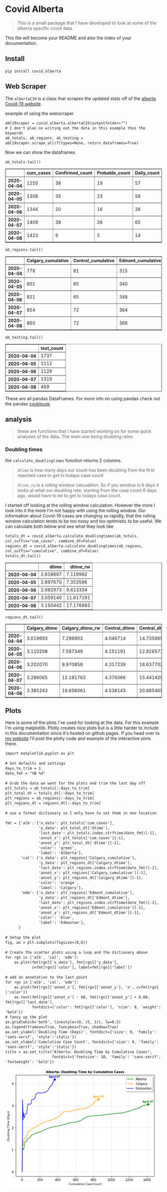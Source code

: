 # Covid Alberta
> This is a small package that I have developed to look at some of the alberta specific covid data.


This file will become your README and also the index of your documentation.

## Install

`pip install covid_alberta`

## Web Scraper

The `albertaC19` is a class that scrapes the updated stats off of the [alberta Covid-19 website](https://covid19stats.alberta.ca/).

example of using the webscraper


```
abC19scaper = covid_alberta.albertaC19(outputfolder="")
# I don't plan on writing out the data in this example thus the keywords
ab_totals, ab_regions, ab_testing = abC19scaper.scrape_all(fltypes=None, return_dataframes=True)
```

Now we can show the dataframes

```
ab_totals.tail()
```




<div>
<style scoped>
    .dataframe tbody tr th:only-of-type {
        vertical-align: middle;
    }

    .dataframe tbody tr th {
        vertical-align: top;
    }

    .dataframe thead th {
        text-align: right;
    }
</style>
<table border="1" class="dataframe">
  <thead>
    <tr style="text-align: right;">
      <th></th>
      <th>cum_cases</th>
      <th>Confirmed_count</th>
      <th>Probable_count</th>
      <th>Daily_count</th>
      <th>Active_cum</th>
      <th>Died_cum</th>
      <th>Recovered_cum</th>
    </tr>
  </thead>
  <tbody>
    <tr>
      <th>2020-04-04</th>
      <td>1250</td>
      <td>38</td>
      <td>19</td>
      <td>57</td>
      <td>618</td>
      <td>23</td>
      <td>322</td>
    </tr>
    <tr>
      <th>2020-04-05</th>
      <td>1308</td>
      <td>35</td>
      <td>23</td>
      <td>58</td>
      <td>676</td>
      <td>24</td>
      <td>382</td>
    </tr>
    <tr>
      <th>2020-04-06</th>
      <td>1344</td>
      <td>20</td>
      <td>16</td>
      <td>36</td>
      <td>712</td>
      <td>27</td>
      <td>449</td>
    </tr>
    <tr>
      <th>2020-04-07</th>
      <td>1409</td>
      <td>39</td>
      <td>26</td>
      <td>65</td>
      <td>776</td>
      <td>27</td>
      <td>518</td>
    </tr>
    <tr>
      <th>2020-04-08</th>
      <td>1423</td>
      <td>9</td>
      <td>5</td>
      <td>14</td>
      <td>876</td>
      <td>29</td>
      <td>518</td>
    </tr>
  </tbody>
</table>
</div>



```
ab_regions.tail()
```




<div>
<style scoped>
    .dataframe tbody tr th:only-of-type {
        vertical-align: middle;
    }

    .dataframe tbody tr th {
        vertical-align: top;
    }

    .dataframe thead th {
        text-align: right;
    }
</style>
<table border="1" class="dataframe">
  <thead>
    <tr style="text-align: right;">
      <th></th>
      <th>Calgary_cumulative</th>
      <th>Central_cumulative</th>
      <th>Edmont_cumulative</th>
      <th>North_cumulative</th>
      <th>South_cumulative</th>
      <th>Unknown_cumulative</th>
    </tr>
  </thead>
  <tbody>
    <tr>
      <th>2020-04-04</th>
      <td>778</td>
      <td>61</td>
      <td>315</td>
      <td>75</td>
      <td>19</td>
      <td>2</td>
    </tr>
    <tr>
      <th>2020-04-05</th>
      <td>801</td>
      <td>65</td>
      <td>340</td>
      <td>79</td>
      <td>21</td>
      <td>2</td>
    </tr>
    <tr>
      <th>2020-04-06</th>
      <td>821</td>
      <td>65</td>
      <td>348</td>
      <td>86</td>
      <td>22</td>
      <td>2</td>
    </tr>
    <tr>
      <th>2020-04-07</th>
      <td>854</td>
      <td>72</td>
      <td>364</td>
      <td>94</td>
      <td>23</td>
      <td>2</td>
    </tr>
    <tr>
      <th>2020-04-08</th>
      <td>860</td>
      <td>72</td>
      <td>368</td>
      <td>95</td>
      <td>26</td>
      <td>2</td>
    </tr>
  </tbody>
</table>
</div>



```
ab_testing.tail()
```




<div>
<style scoped>
    .dataframe tbody tr th:only-of-type {
        vertical-align: middle;
    }

    .dataframe tbody tr th {
        vertical-align: top;
    }

    .dataframe thead th {
        text-align: right;
    }
</style>
<table border="1" class="dataframe">
  <thead>
    <tr style="text-align: right;">
      <th></th>
      <th>test_count</th>
    </tr>
  </thead>
  <tbody>
    <tr>
      <th>2020-04-04</th>
      <td>1737</td>
    </tr>
    <tr>
      <th>2020-04-05</th>
      <td>1112</td>
    </tr>
    <tr>
      <th>2020-04-06</th>
      <td>1129</td>
    </tr>
    <tr>
      <th>2020-04-07</th>
      <td>1319</td>
    </tr>
    <tr>
      <th>2020-04-08</th>
      <td>459</td>
    </tr>
  </tbody>
</table>
</div>



These are all pandas DataFrames. For more info on using pandas check out the pandas [cookbook](https://pandas.pydata.org/pandas-docs/stable/user_guide/cookbook.html).

## analysis

> these are functions that I have started working on for some quick analyses of the data. The main one being doubling rates

### Doubling times

the `calculate_doublingtimes` function returns 2 columns.

> `dtime` is how many days our count has been doubling from the first reported case to get to todays case count

> `dtime_rw` is a rolling window calcualtion. So if you window is 6 days it looks at what our doubling rate, starting from the case count 6 days ago, would have to be to get to todays case count.

I started off looking at the rolling window calculation. However the more I look into it the more I'm not happy with using the rolling window. Our information about Covid-19 cases are changing so rapidly, that the rolling window calculation tends to be too noisy and too optimistic to be useful. We can calculate both below and see what they look like

```
totals_dt = covid_alberta.calculate_doublingtimes(ab_totals, col_suffix="cum_cases", combine_df=False)
regions_dt = covid_alberta.calculate_doublingtimes(ab_regions, col_suffix="cumulative", combine_df=False)
totals_dt.tail()
```




<div>
<style scoped>
    .dataframe tbody tr th:only-of-type {
        vertical-align: middle;
    }

    .dataframe tbody tr th {
        vertical-align: top;
    }

    .dataframe thead th {
        text-align: right;
    }
</style>
<table border="1" class="dataframe">
  <thead>
    <tr style="text-align: right;">
      <th></th>
      <th>dtime</th>
      <th>dtime_rw</th>
    </tr>
  </thead>
  <tbody>
    <tr>
      <th>2020-04-04</th>
      <td>2.818897</td>
      <td>7.119992</td>
    </tr>
    <tr>
      <th>2020-04-05</th>
      <td>2.897670</td>
      <td>7.353586</td>
    </tr>
    <tr>
      <th>2020-04-06</th>
      <td>2.982973</td>
      <td>9.613334</td>
    </tr>
    <tr>
      <th>2020-04-07</th>
      <td>3.059140</td>
      <td>11.617191</td>
    </tr>
    <tr>
      <th>2020-04-08</th>
      <td>3.150442</td>
      <td>17.176893</td>
    </tr>
  </tbody>
</table>
</div>



```
regions_dt.tail()
```




<div>
<style scoped>
    .dataframe tbody tr th:only-of-type {
        vertical-align: middle;
    }

    .dataframe tbody tr th {
        vertical-align: top;
    }

    .dataframe thead th {
        text-align: right;
    }
</style>
<table border="1" class="dataframe">
  <thead>
    <tr style="text-align: right;">
      <th></th>
      <th>Calgary_dtime</th>
      <th>Calgary_dtime_rw</th>
      <th>Central_dtime</th>
      <th>Central_dtime_rw</th>
      <th>Edmont_dtime</th>
      <th>Edmont_dtime_rw</th>
      <th>North_dtime</th>
      <th>North_dtime_rw</th>
      <th>South_dtime</th>
      <th>South_dtime_rw</th>
      <th>Unknown_dtime</th>
      <th>Unknown_dtime_rw</th>
    </tr>
  </thead>
  <tbody>
    <tr>
      <th>2020-04-04</th>
      <td>3.019693</td>
      <td>7.296903</td>
      <td>4.046714</td>
      <td>14.735665</td>
      <td>3.872364</td>
      <td>5.864623</td>
      <td>3.692514</td>
      <td>8.141493</td>
      <td>4.472769</td>
      <td>7.609425</td>
      <td>0</td>
      <td>0</td>
    </tr>
    <tr>
      <th>2020-04-05</th>
      <td>3.110208</td>
      <td>7.587349</td>
      <td>4.151191</td>
      <td>12.826571</td>
      <td>3.956375</td>
      <td>6.261873</td>
      <td>3.807239</td>
      <td>8.008629</td>
      <td>4.553405</td>
      <td>6.431655</td>
      <td>0</td>
      <td>0</td>
    </tr>
    <tr>
      <th>2020-04-06</th>
      <td>3.202070</td>
      <td>9.970858</td>
      <td>4.317239</td>
      <td>18.637702</td>
      <td>4.082834</td>
      <td>8.636192</td>
      <td>3.890285</td>
      <td>7.959255</td>
      <td>4.709120</td>
      <td>6.000000</td>
      <td>0</td>
      <td>0</td>
    </tr>
    <tr>
      <th>2020-04-07</th>
      <td>3.286065</td>
      <td>12.181763</td>
      <td>4.376066</td>
      <td>15.441420</td>
      <td>4.189037</td>
      <td>11.309771</td>
      <td>3.966687</td>
      <td>8.029614</td>
      <td>4.863424</td>
      <td>7.289318</td>
      <td>0</td>
      <td>0</td>
    </tr>
    <tr>
      <th>2020-04-08</th>
      <td>3.385243</td>
      <td>19.656061</td>
      <td>4.538143</td>
      <td>20.885405</td>
      <td>4.323639</td>
      <td>15.835158</td>
      <td>4.109679</td>
      <td>9.387934</td>
      <td>4.893159</td>
      <td>8.566048</td>
      <td>0</td>
      <td>0</td>
    </tr>
  </tbody>
</table>
</div>



## Plots

Here is some of the plots I've used for looking at the data. For this example I'm using matplotlib. Plotly creates nice plots but is a little harder to include in this documentation since it's hosted on github pages. If you head over to [my website](www.tyleracorn.com) I'll post the plotly code and example of the interactive plots there.

```
import matplotlib.pyplot as plt

# Set defaults and settings
days_to_trim = 1
date_fmt = "%B %d"

# Grab the data we want for the plots and trim the last day off
plt_totals = ab_totals[:-days_to_trim]
plt_total_dt = totals_dt[:-days_to_trim]
plt_regions = ab_regions[:-days_to_trim]
plt_regions_dt = regions_dt[:-days_to_trim]

# use a format dictionary so I only have to set them in one location

fmt = {'alb': {'x_data': plt_totals['cum_cases'],
               'y_data': plt_total_dt['dtime'],
               'last_date': plt_totals.index.strftime(date_fmt)[-1],
               'annot_x': plt_totals['cum_cases'][-1],
               'annot_y': plt_total_dt['dtime'][-1],
               'color': 'green',
               'label': 'Alberta'},
       'cal': {'x_data': plt_regions['Calgary_cumulative'],
               'y_data': plt_regions_dt['Calgary_dtime'],
               'last_date': plt_regions.index.strftime(date_fmt)[-1],
               'annot_x': plt_regions['Calgary_cumulative'][-1],
               'annot_y': plt_regions_dt['Calgary_dtime'][-1],
               'color': 'orange',
               'label': 'Calgary'},
       'edm': {'x_data': plt_regions['Edmont_cumulative'],
               'y_data': plt_regions_dt['Edmont_dtime'],
               'last_date': plt_regions.index.strftime(date_fmt)[-1],
               'annot_x': plt_regions['Edmont_cumulative'][-1],
               'annot_y': plt_regions_dt['Edmont_dtime'][-1],
               'color': 'blue', 
               'label': 'Edmonton'},
      }

# Setup the plot
fig, ax = plt.subplots(figsize=(8,6))

# Create the scatter plots using a loop and the dictionary above
for rgn in ['alb', 'cal', 'edm']:
    ax.plot(fmt[rgn]['x_data'], fmt[rgn]['y_data'], 
            c=fmt[rgn]['color'], label=fmt[rgn]['label'])

# add an annotation to the last point
for rgn in ['alb', 'cal', 'edm']:
    ax.plot(fmt[rgn]['annot_x'], fmt[rgn]['annot_y'], 'o', c=fmt[rgn]['color'])
    ax.text(fmt[rgn]['annot_x'] - 60, fmt[rgn]['annot_y'] + 0.08, fmt[rgn]['last_date'], 
            fontdict={'color': fmt[rgn]['color'], 'size': 8, 'weight': 'bold'})
# fancy up the plot
ax.grid(which='both', linestyle=(0, (5, 3)), lw=0.5)
ax.legend(frameon=True, fancybox=True, shadow=True)
ax.set_ylabel('Doubling Time (Days)', fontdict={'size': 9, 'family': 'sans-serif', 'style':'italic'})
ax.set_xlabel('Cumulative Case Count', fontdict={'size': 9, 'family': 'sans-serif', 'style':'italic'})
title = ax.set_title("Alberta: Doubling Time by Cumulative Cases",
                     fontdict={'fontsize': 10, 'family': 'sans-serif', 'fontweight': 'bold'})
```


![png](docs/images/output_14_0.png)

